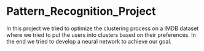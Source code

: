 # Pattern_Recognition_Project
In this project we tried to optimize the clustering process on a IMDB dataset where we tried to put the users into clusters based on their preferences. In the end we tried to develop a neural network to achieve our goal.